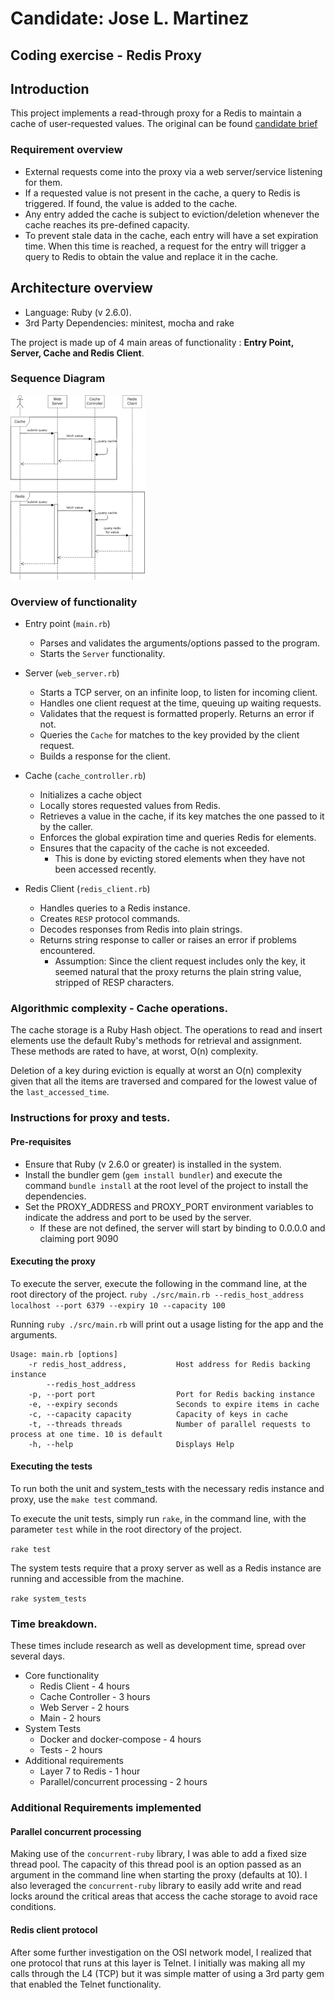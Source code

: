 # Candidate: Jose L. Martinez
## Coding exercise - Redis Proxy

## Introduction
This project implements a read-through proxy for a Redis to maintain a cache of user-requested values. The original can be found [candidate brief](./candidateBrief.md)
 
### Requirement overview
- External requests come into the proxy via a web server/service listening for them.
- If a requested value is not present in the cache, a query to Redis is triggered. If found, the value is added to the cache.
- Any entry added the cache is subject to eviction/deletion whenever the cache reaches its pre-defined capacity.
- To prevent stale data in the cache, each entry will have a set expiration time. When this time is reached, a request 
for the entry will trigger a query to Redis to obtain the value and replace it in the cache. 
  
## Architecture overview
- Language: Ruby (v 2.6.0).
- 3rd Party Dependencies: minitest, mocha and rake

The project is made up of 4 main areas of functionality : **Entry Point, Server, Cache and Redis Client**. 
### Sequence Diagram 
![Sequence Diagram](/docs/diagram.png)

### Overview of  functionality 
 - Entry point (`main.rb`) 
    - Parses and validates the arguments/options passed to the program.
    - Starts the `Server` functionality.
 
 - Server (`web_server.rb`)
    - Starts a TCP server, on an infinite loop, to listen for incoming client.
    - Handles one client request at the time, queuing up waiting requests.
    - Validates that the request is formatted properly. Returns an error if not.
    - Queries the `Cache` for matches to the key provided by the client request.
    - Builds a response for the client.
     
 - Cache (`cache_controller.rb`)
    - Initializes a cache object
    - Locally stores requested values from Redis.
    - Retrieves a value in the cache, if its key matches the one passed to it by the caller.
    - Enforces the global expiration time and queries Redis for elements.   
    - Ensures that the capacity of the cache is not exceeded.
        - This is done by evicting stored elements when they have not been accessed recently. 
 
 - Redis Client (`redis_client.rb`)
    - Handles queries to a Redis instance.
    - Creates `RESP` protocol commands.
    - Decodes responses from Redis into plain strings.
    - Returns string response to caller or raises an error if problems encountered.  
        - Assumption: Since the client request includes only the key, it seemed natural that the proxy returns the plain 
        string value, stripped of RESP characters.
                
    
### Algorithmic complexity - Cache operations.
The cache storage is a Ruby Hash object. The operations to read and insert elements use the default Ruby's methods for 
retrieval and assignment. These methods are rated to have, at worst, O(n) complexity. 

Deletion of a key during eviction is equally at worst an O(n) complexity given that all the items are traversed and 
compared for the lowest value of the `last_accessed_time`.
 
### Instructions for proxy and tests.
#### Pre-requisites
 - Ensure that Ruby (v 2.6.0 or greater) is installed in the system.
 - Install the bundler gem (`gem install bundler`) and execute the command `bundle install` at the root level of the project to install the dependencies. 
 - Set the PROXY_ADDRESS and PROXY_PORT environment variables to indicate the address and port to be used by the server. 
   - If these are not defined, the server will start by binding to 0.0.0.0 and claiming port 9090
   
#### Executing the proxy 
To execute the server, execute the following in the command line, at the root directory of the project. 
`ruby ./src/main.rb --redis_host_address localhost --port 6379 --expiry 10 --capacity 100` 

Running `ruby ./src/main.rb` will print out a usage listing for the app and the arguments.
```shell_script
Usage: main.rb [options]
    -r redis_host_address,           Host address for Redis backing instance
        --redis_host_address
    -p, --port port                  Port for Redis backing instance
    -e, --expiry seconds             Seconds to expire items in cache
    -c, --capacity capacity          Capacity of keys in cache
    -t, --threads threads            Number of parallel requests to process at one time. 10 is default
    -h, --help                       Displays Help
```
#### Executing the tests
To run both the unit and system_tests with the necessary redis instance and proxy, use the  `make test` command. 

To execute the unit tests, simply run `rake`, in the command line, with the parameter `test` while in the root directory of the project.

`rake test`

The system tests require that a proxy server as well as a Redis instance are running and accessible from the machine.  

`rake system_tests`

### Time breakdown.
These times include research as well as development time, spread over several days. 

 - Core functionality 
    - Redis Client - 4 hours
    - Cache Controller - 3 hours
    - Web Server - 2 hours
    - Main - 2 hours 
 - System Tests 
    - Docker and docker-compose - 4 hours
    - Tests - 2 hours
 - Additional requirements
    - Layer 7 to Redis - 1 hour
    - Parallel/concurrent processing - 2 hours  

### Additional Requirements  implemented
#### Parallel concurrent processing
Making use of the `concurrent-ruby` library, I was able to add a fixed size thread pool. The capacity of this thread pool 
is an option passed as an argument in the command line when starting the proxy (defaults at 10). 
I also leveraged the `concurrent-ruby` library to easily add write and read locks around the critical areas that access 
the cache storage to avoid race conditions. 
 
#### Redis client protocol
After some further investigation on the OSI network model, I realized that one protocol that runs at this layer is Telnet.
I initially was making all my calls through the L4 (TCP) but it was simple matter of using a 3rd party gem that enabled
the Telnet functionality.  